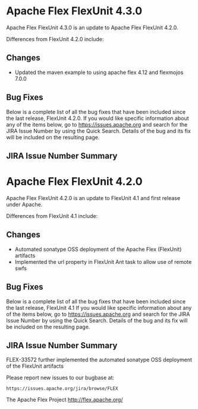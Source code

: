 Apache Flex FlexUnit 4.3.0
===========================

Apache Flex FlexUnit 4.3.0 is an update to Apache Flex FlexUnit 4.2.0.

Differences from FlexUnit 4.2.0 include:

Changes
--------
- Updated the maven example to using apache flex 4.12 and flexmojos 7.0.0

Bug Fixes
----------
 Below is a complete list of all the bug fixes that have been included since
 the last release, FlexUnit 4.2.0.
 If you would like specific information about any of the items below, go to
 https://issues.apache.org and search for the JIRA Issue Number by using the
 Quick Search.  Details of the bug and its fix will be included on the
 resulting page.

JIRA Issue Number  Summary                                                                                        
-------------------------------------------------------------------------------------------------------------------


Apache Flex FlexUnit 4.2.0
===========================

Apache Flex FlexUnit 4.2.0 is an update to FlexUnit 4.1 and first release under Apache. 

Differences from FlexUnit 4.1 include:

Changes
--------
- Automated sonatype OSS deployment of the Apache Flex (FlexUnit) artifacts
- Implemented the url property in FlexUnit Ant task to allow use of remote swfs

Bug Fixes
----------
 Below is a complete list of all the bug fixes that have been included since
 the last release, FlexUnit 4.1
 If you would like specific information about any of the items below, go to
 https://issues.apache.org and search for the JIRA Issue Number by using the
 Quick Search.  Details of the bug and its fix will be included on the
 resulting page.

JIRA Issue Number  Summary                                                                                        
-------------------------------------------------------------------------------------------------------------------
FLEX-33572 further implemented the automated sonatype OSS deployment of the FlexUnit artifacts

Please report new issues to our bugbase at:

    https://issues.apache.org/jira/browse/FLEX

The Apache Flex Project
<http://flex.apache.org/>

